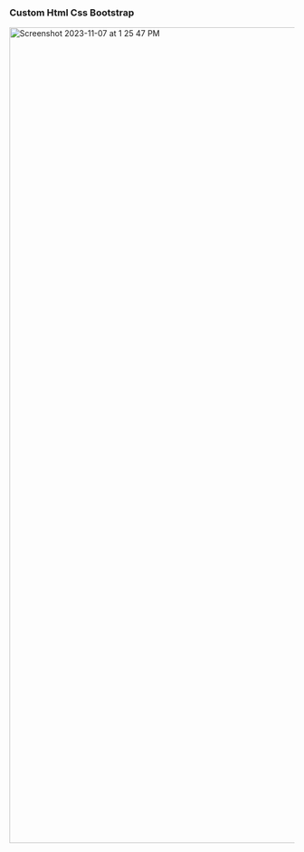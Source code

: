 ### Custom Html Css Bootstrap

<img width="1440" alt="Screenshot 2023-11-07 at 1 25 47 PM" src="https://github.com/mudassarali964/custom_html_css_bootstrap/assets/55048197/a5757ae7-822b-4374-8e4e-8fe7cf99e941">
